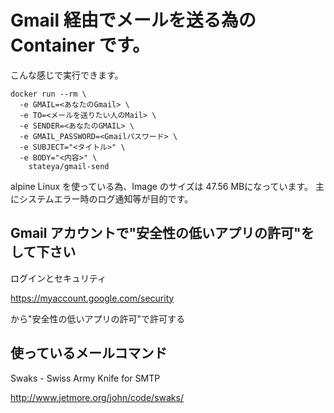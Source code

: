 # Gmail 経由でメールを送る為の Container です。

こんな感じで実行できます。


```
docker run --rm \
  -e GMAIL=<あなたのGmail> \
  -e TO=<メールを送りたい人のMail> \
  -e SENDER=<あなたのGMAIL> \
  -e GMAIL_PASSWORD=<Gmailパスワード> \
  -e SUBJECT="<タイトル>" \
  -e BODY="<内容>" \
    stateya/gmail-send
```


alpine Linux を使っている為、Image のサイズは 47.56 MBになっています。
主にシステムエラー時のログ通知等が目的です。

## Gmail アカウントで"安全性の低いアプリの許可"をして下さい

ログインとセキュリティ

https://myaccount.google.com/security

から"安全性の低いアプリの許可"で許可する

## 使っているメールコマンド

Swaks - Swiss Army Knife for SMTP

http://www.jetmore.org/john/code/swaks/
